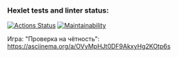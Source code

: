 ### Hexlet tests and linter status:
[![Actions Status](https://github.com/poymanov/php-project-lvl1/workflows/hexlet-check/badge.svg)](https://github.com/poymanov/php-project-lvl1/actions)
[![Maintainability](https://api.codeclimate.com/v1/badges/a99a88d28ad37a79dbf6/maintainability)](https://codeclimate.com/github/codeclimate/codeclimate/maintainability)

Игра: "Проверка на чётность":
https://asciinema.org/a/OVyMpHJt0DF9AkxyHg2KOtp6s
